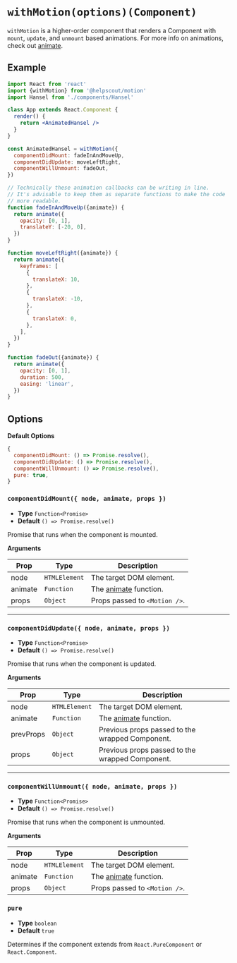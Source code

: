 # `withMotion(options)(Component)`

`withMotion` is a higher-order component that renders a Component with `mount`, `update`, and `unmount` based animations. For more info on animations, check out [animate](./animate.md).

## Example

```jsx
import React from 'react'
import {withMotion} from '@helpscout/motion'
import Hansel from './components/Hansel'

class App extends React.Component {
  render() {
    return <AnimatedHansel />
  }
}

const AnimatedHansel = withMotion({
  componentDidMount: fadeInAndMoveUp,
  componentDidUpdate: moveLeftRight,
  componentWillUnmount: fadeOut,
})

// Technically these animation callbacks can be writing in line.
// It's advisable to keep them as separate functions to make the code
// more readable.
function fadeInAndMoveUp({animate}) {
  return animate({
    opacity: [0, 1],
    translateY: [-20, 0],
  })
}

function moveLeftRight({animate}) {
  return animate({
    keyframes: [
      {
        translateX: 10,
      },
      {
        translateX: -10,
      },
      {
        translateX: 0,
      },
    ],
  })
}

function fadeOut({animate}) {
  return animate({
    opacity: [0, 1],
    duration: 500,
    easing: 'linear',
  })
}
```

## Options

**Default Options**

```js
{
  componentDidMount: () => Promise.resolve(),
  componentDidUpdate: () => Promise.resolve(),
  componentWillUnmount: () => Promise.resolve(),
  pure: true,
}
```

### `componentDidMount({ node, animate, props })`

- **Type** `Function<Promise>`
- **Default** `() => Promise.resolve()`

Promise that runs when the component is mounted.

**Arguments**

| Prop    | Type          | Description                           |
| ------- | ------------- | ------------------------------------- |
| node    | `HTMLElement` | The target DOM element.               |
| animate | `Function`    | The [animate](./animate.md) function. |
| props   | `Object`      | Props passed to `<Motion />`.         |

---

### `componentDidUpdate({ node, animate, props })`

- **Type** `Function<Promise>`
- **Default** `() => Promise.resolve()`

Promise that runs when the component is updated.

**Arguments**

| Prop      | Type          | Description                                     |
| --------- | ------------- | ----------------------------------------------- |
| node      | `HTMLElement` | The target DOM element.                         |
| animate   | `Function`    | The [animate](./animate.md) function.           |
| prevProps | `Object`      | Previous props passed to the wrapped Component. |
| props     | `Object`      | Previous props passed to the wrapped Component. |

---

### `componentWillUnmount({ node, animate, props })`

- **Type** `Function<Promise>`
- **Default** `() => Promise.resolve()`

Promise that runs when the component is unmounted.

**Arguments**

| Prop    | Type          | Description                           |
| ------- | ------------- | ------------------------------------- |
| node    | `HTMLElement` | The target DOM element.               |
| animate | `Function`    | The [animate](./animate.md) function. |
| props   | `Object`      | Props passed to `<Motion />`.         |

### `pure`

- **Type** `boolean`
- **Default** `true`

Determines if the component extends from `React.PureComponent` or `React.Component`.
